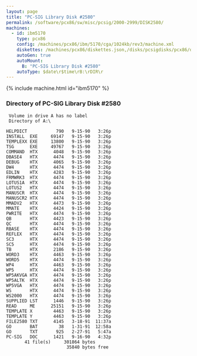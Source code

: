 ```yaml
---
layout: page
title: "PC-SIG Library Disk #2580"
permalink: /software/pcx86/sw/misc/pcsig/2000-2999/DISK2580/
machines:
  - id: ibm5170
    type: pcx86
    config: /machines/pcx86/ibm/5170/cga/1024kb/rev3/machine.xml
    diskettes: /machines/pcx86/diskettes.json,/disks/pcsigdisks/pcx86/diskettes.json
    autoGen: true
    autoMount:
      B: "PC-SIG Library Disk #2580"
    autoType: $date\r$time\rB:\rDIR\r
---
```


{% include machine.html id="ibm5170" %}

### Directory of PC-SIG Library Disk #2580

     Volume in drive A has no label
     Directory of A:\

    HELPDICT           790   9-15-90   3:26p
    INSTALL  EXE     69147   9-15-90   3:26p
    TEMPLEXX EXE     13800   9-15-90   3:26p
    TSG      EXE     49767   9-15-90   3:26p
    COMMAND  HTX      4048   9-15-90   3:26p
    DBASE4   HTX      4474   9-15-90   3:26p
    DEBUG    HTX      4065   9-15-90   3:26p
    DW4      HTX      4474   9-15-90   3:26p
    EDLIN    HTX      4283   9-15-90   3:26p
    FRMWRK3  HTX      4474   9-15-90   3:26p
    LOTUS1A  HTX      4474   9-15-90   3:26p
    LOTUS2   HTX      4474   9-15-90   3:26p
    MANUSCR  HTX      4474   9-15-90   3:26p
    MANUSCR2 HTX      4474   9-15-90   3:26p
    MMADV2   HTX      4473   9-15-90   3:26p
    MMATE    HTX      4424   9-15-90   3:26p
    PWRITE   HTX      4474   9-15-90   3:26p
    QB       HTX      4423   9-15-90   3:26p
    QC       HTX      4474   9-15-90   3:26p
    RBASE    HTX      4474   9-15-90   3:26p
    REFLEX   HTX      4474   9-15-90   3:26p
    SC3      HTX      4474   9-15-90   3:26p
    SC5      HTX      4474   9-15-90   3:26p
    TB       HTX      2186   9-15-90   3:26p
    WORD3    HTX      4463   9-15-90   3:26p
    WORD5    HTX      4474   9-15-90   3:26p
    WP4      HTX      4463   9-15-90   3:26p
    WP5      HTX      4474   9-15-90   3:26p
    WP5AKVGA HTX      4474   9-15-90   3:26p
    WP5ALTK  HTX      4474   9-15-90   3:26p
    WP5VGA   HTX      4474   9-15-90   3:26p
    WS       HTX      4474   9-15-90   3:26p
    WS2000   HTX      4474   9-15-90   3:26p
    SUPPLIED LST      1446   9-15-90   3:26p
    READ     ME      25151   9-15-90   3:26p
    TEMPLATE X        4463   9-15-90   3:26p
    TEMPLATE Y        4463   9-15-90   3:26p
    FILE2580 TXT      4145   3-18-91  11:37a
    GO       BAT        38   1-31-91  12:58a
    GO       TXT       925   2-27-91   5:47a
    PC-SIG   DOC      1421   9-16-90   4:32p
           41 file(s)     301864 bytes
                           35840 bytes free
